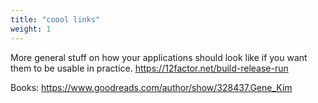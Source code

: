 ```yaml
---
title: "coool links"
weight: 1
---
```


More general stuff on how your applications should look like if you want them to be usable in practice.
https://12factor.net/build-release-run

Books:
https://www.goodreads.com/author/show/328437.Gene_Kim

